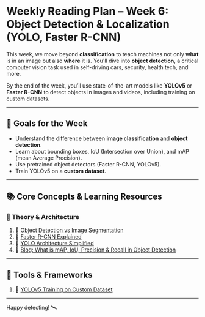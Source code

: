 # Weekly Reading Plan – Week 6: Object Detection & Localization (YOLO, Faster R-CNN)

This week, we move beyond **classification** to teach machines not only **what** is in an image but also **where** it is. You'll dive into **object detection**, a critical computer vision task used in self-driving cars, security, health tech, and more.

By the end of the week, you’ll use state-of-the-art models like **YOLOv5** or **Faster R-CNN** to detect objects in images and videos, including training on custom datasets.

---

## 🎯 Goals for the Week

- Understand the difference between **image classification** and **object detection**.
- Learn about bounding boxes, IoU (Intersection over Union), and mAP (mean Average Precision).
- Use pretrained object detectors (Faster R-CNN, YOLOv5).
- Train YOLOv5 on a **custom dataset**.

---

## 📚 Core Concepts & Learning Resources

### 🧠 Theory & Architecture

1. 🎥 [Object Detection vs Image Segmentation](https://youtu.be/nDPWywWRIRo?si=VKX_TaKGMriPVOjA)  
2. 🎥 [Faster R-CNN Explained](https://youtu.be/itjQT-gFQBY?si=6LCUBVSEvqWDv7qz)  
3. 🎥 [YOLO Architecture Simplified](https://youtu.be/ag3DLKsl2vk?si=cs2FrOAVvFOuJimG)  
4. 📝 [Blog: What is mAP, IoU, Precision & Recall in Object Detection](https://medium.com/@Spritan/understanding-iou-precision-recall-and-map-for-object-detection-models-4f06511d289c)

---

## 🔧 Tools & Frameworks

1. 🎥 [YOLOv5 Training on Custom Dataset](https://youtu.be/MdF6x6ZmLAY?si=y8ba-V87qjCqO6Nx) 


---

Happy detecting! 🛰️  
